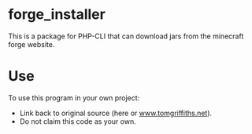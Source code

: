 # forge_installer
This is a package for PHP-CLI that can download jars from the minecraft forge website.

# Use
To use this program in your own project:
* Link back to original source (here or www.tomgriffiths.net).
* Do not claim this code as your own.

